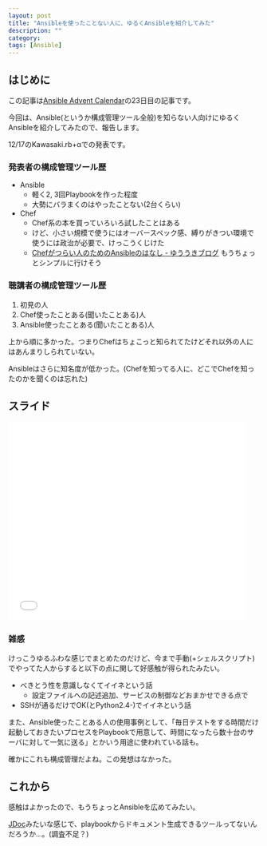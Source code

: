 ```yaml
---
layout: post
title: "Ansibleを使ったことない人に、ゆるくAnsibleを紹介してみた"
description: ""
category: 
tags: [Ansible]
---
```


## はじめに

この記事は[Ansible Advent Calendar](http://qiita.com/advent-calendar/2014/ansible)の23日目の記事です。

今回は、Ansible(というか構成管理ツール全般)を知らない人向けにゆるくAnsibleを紹介してみたので、報告します。

12/17のKawasaki.rb+αでの発表です。

### 発表者の構成管理ツール歴

- Ansible
    - 軽く2, 3回Playbookを作った程度
    - 大勢にバラまくのはやったことない(2台くらい)
- Chef
    - Chef系の本を買っていろいろ試したことはある
    - けど、小さい規模で使うにはオーバースペック感、縛りがきつい環境で使うには政治が必要で、けっこうくじけた
    - [Chefがつらい人のためのAnsibleのはなし - ゆううきブログ](http://yuuki.hatenablog.com/entry/2013/08/13/220330) もうちょっとシンプルに行けそう

### 聴講者の構成管理ツール歴

1. 初見の人
2. Chef使ったことある(聞いたことある)人
3. Ansible使ったことある(聞いたことある)人

上から順に多かった。つまりChefはちょこっと知られてたけどそれ以外の人にはあんまりしられていない。

Ansibleはさらに知名度が低かった。(Chefを知ってる人に、どこでChefを知ったのかを聞くのは忘れた)

## スライド

<iframe src="//www.slideshare.net/slideshow/embed_code/42950220" width="476" height="400" frameborder="0" marginwidth="0" marginheight="0" scrolling="no"></iframe>

### 雑感

けっこうゆるふわな感じでまとめたのだけど、今まで手動(+シェルスクリプト)でやってた人からすると以下の点に関して好感触が得られたみたい。

- べきとう性を意識しなくてイイネという話
    - 設定ファイルへの記述追加、サービスの制御などおまかせできる点で
- SSHが通るだけでOK(とPython2.4-)でイイネという話

また、Ansible使ったことある人の使用事例として、「毎日テストをする時間だけ起動しておきたいプロセスをPlaybookで用意して、時間になったら数十台のサーバに対して一気に送る」とかいう用途に使われている話も。

確かにこれも構成管理だよね。この発想はなかった。

## これから

感触はよかったので、もうちょっとAnsibleを広めてみたい。

[JDoc](https://github.com/r7kamura/jdoc)みたいな感じで、playbookからドキュメント生成できるツールってないんだろうか…。(調査不足？)


